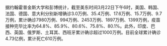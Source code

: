 据约翰霍普金斯大学和彭博统计，截至美东时间3月22日下午6时，美国、韩国、法国、德国、意大利分别新增确诊3.0万例、35.4万例、17.6万例、15.7万例、9.7万例，累计确诊7980万例、994万例、2453万例、1897万例、1399万例，疫苗接种完毕比率为64.8%、85.9%、80.6%、75.8%、80.1%。此外，印度、巴西、英国、俄罗斯、土耳其、西班牙累计确诊超过1000万例。目前全球累计确诊4.73亿例，累计死亡610万例。
